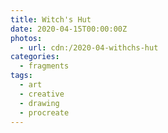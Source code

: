 ```yaml
---
title: Witch's Hut
date: 2020-04-15T00:00:00Z
photos:
  - url: cdn:/2020-04-withchs-hut
categories:
  - fragments
tags:
  - art
  - creative
  - drawing
  - procreate
---
```

